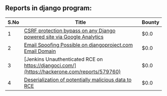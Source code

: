 ## Reports in django program:
| S.No | Title | Bounty |
| ---- | ----- | ------ |
| 1 | [CSRF protection bypass on any Django powered site via Google Analytics](https://hackerone.com/reports/26647) | $0.0 |
| 2 | [Email Spoofing Possible on djangoproject.com Email Domain](https://hackerone.com/reports/418743) | $0.0 |
| 3 | [Jenkins Unauthenticated RCE on https://djangoci.com/](https://hackerone.com/reports/579760) | $0.0 |
| 4 | [Deserialization of potentially malicious data to RCE](https://hackerone.com/reports/1415436) | $0.0 |